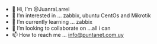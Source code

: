 - 👋 Hi, I’m @JuanraLarrei
- 👀 I’m interested in ... zabbix, ubuntu CentOs and Mikrotik
- 🌱 I’m currently learning ... zabbix
- 💞️ I’m looking to collaborate on ...all i can
- 📫 How to reach me ... info@puntanet.com.uy

<!---
JuanraLarrei/JuanraLarrei is a ✨ special ✨ repository because its `README.md` (this file) appears on your GitHub profile.
You can click the Preview link to take a look at your changes.
--->
